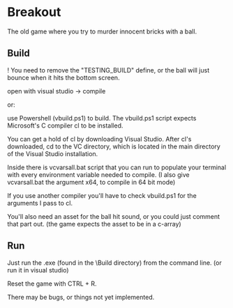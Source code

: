 # Breakout

The old game where you try to murder innocent bricks with a ball.


## Build

! You need to remove the "TESTING\_BUILD" define, or the
ball will just bounce when it hits the bottom screen.

open with visual studio -> compile

or:

use Powershell (vbuild.ps1) to build.
The vbuild.ps1 script expects Microsoft's C compiler cl to be installed.

You can get a hold of cl by downloading Visual Studio.
After cl's downloaded, cd to the VC directory, which is located in the
main directory of the Visual Studio installation.

Inside there is vcvarsall.bat script that you can run to populate your
terminal with every environment variable needed to compile.
(I also give vcvarsall.bat the argument x64, to compile in 64 bit mode)

If you use another compiler you'll have to check vbuild.ps1 for the
arguments I pass to cl.

You'll also need an asset for the ball hit sound, or you could just comment that part out.
(the game expects the asset to be in a c-array)

## Run

Just run the .exe (found in the \Build directory) from the command line.
(or run it in visual studio)

Reset the game with CTRL + R.

There may be bugs, or things not yet implemented.
